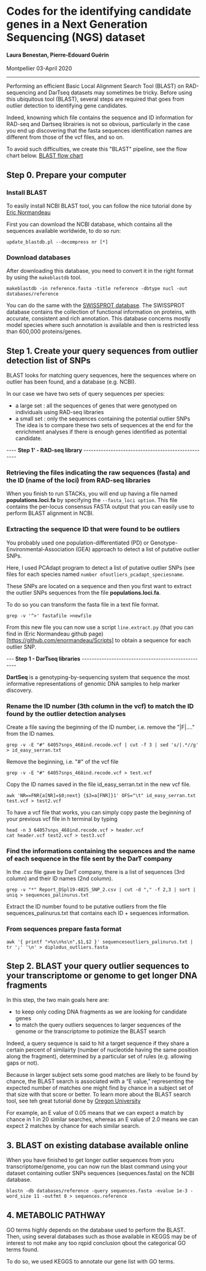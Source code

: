 # Codes for the identifying candidate genes in a Next Generation Sequencing (NGS) dataset

#### Laura Benestan, Pierre-Edouard Guérin

Montpellier 03-April 2020

_______________________________________________________________________________

Performing an efficient Basic Local Alignment Search Tool (BLAST) on RAD-sequencing and DarTseq datasets may sometimes be tricky. Before using this ubiquitous tool (BLAST), several steps are required that goes from outlier detection to identifying gene candidates. 

Indeed, knowning which file contains the sequence and ID information for RAD-seq and Dartseq librairies is not so obvious, particularly in the case you end up discovering that the fasta sequences identification names are different from those of the vcf files, and so on.

To avoid such difficulties, we create this "BLAST" pipeline, see the flow chart below.
[BLAST flow chart](BLAST.png)

## Step 0. Prepare your computer

### Install BLAST
To easily install NCBI BLAST tool, you can follow the nice tutorial done by [Eric Normandeau](https://github.com/enormandeau/ncbi_blast_tutorial)

First you can download the NCBI database, which contains all the sequences available worldwide, to do so run:
```{r, engine = 'bash', eval = FALSE}
update_blastdb.pl --decompress nr [*]
```

### Download databases
After downloading this database, you need to convert it in the right format by using the ``makeblastdb`` tool.
```{r, engine = 'bash', eval = FALSE}
makeblastdb -in reference.fasta -title reference -dbtype nucl -out databases/reference
```

You can do the same with the [SWISSPROT database](https://www.uniprot.org/uniprot/?query=reviewed:yes). 
The SWISSPROT database contains the collection of functional information on proteins, with accurate, consistent and rich annotation. 
This database concerns mostly model species where such annotation is available and then is restricted less than 600,000 proteins/genes.

## Step 1. Create your query sequences from outlier detection list of SNPs

BLAST looks for matching query sequences, here the sequences where on outlier has been found, and a database (e.g. NCBI).

In our case we have two sets of query sequences per species:
- a large set : all the sequences of genes that were genotyped on individuals using RAD-seq libraries
- a small set : only the sequences containing the potential outlier SNPs
The idea is to compare these two sets of sequences at the end for the enrichment analyses if there is enough genes identified as potential candidate.

---- **Step 1' - RAD-seq library** ---------------------------------------------------

### Retrieving the files indicating the raw sequences (fasta) and the ID (name of the loci) from RAD-seq libraries

When you finish to run STACKs, you will end up having a file named **populations.loci.fa** by specifying the `--fasta_loci option`. 
This file contains the per-locus consensus FASTA output that you can easily use to perform BLAST alignment in NCBI. 

### Extracting the sequence ID that were found to be outliers

You probably used one population-differentiated (PD) or Genotype-Environmental-Association (GEA) approach to detect a list of putative outlier SNPs.

Here, I used PCAdapt program to detect a list of putative outlier SNPs (see files for each species named `number ofoutliers_pcadapt_speciesname`. 

These SNPs are located on a sequence and then you first want to extract the  outlier SNPs sequences from the file **populations.loci.fa**.

To do so you can transform the fasta file in a text file format.
```{r, engine = 'bash', eval = FALSE}
grep -v '^>' fastafile >newfile
```

From this new file you can now use a script `line.extract.py` (that you can find in (Eric Normandeau github page)[https://github.com/enormandeau/Scripts] to obtain a sequence for each outlier SNP.

--- **Step 1 - DarTseq libraries**  ---------------------------------------------------

**DartSeq** is a genotyping-by-sequencing system that sequence the most informative representations of genomic DNA samples to help marker discovery. 

### Rename the ID number (3th column in the vcf) to match the ID found by the outlier detection analyses
Create a file saving the beginning of the ID number, i.e. remove the "|F|...." from the ID names.
```{r, engine = 'bash', eval = FALSE}
grep -v -E "#" 64057snps_468ind.recode.vcf | cut -f 3 | sed 's/|.*//g' > id_easy_serran.txt
```

Remove the beginning, i.e. "#" of the vcf file
```{r, engine = 'bash', eval = FALSE}
grep -v -E "#" 64057snps_468ind.recode.vcf > test.vcf
```

Copy the ID names saved in the file id_easy_serran.txt in the new vcf file.
```{r, engine = 'bash', eval = FALSE}
awk 'NR==FNR{a[NR]=$0;next} {$3=a[FNR]}1' OFS="\t" id_easy_serran.txt test.vcf > test2.vcf
```

To have a vcf file that works, you can simply copy paste the beginning of your previous vcf file in h terminal by typing
```{r, engine = 'bash', eval = FALSE}
head -n 3 64057snps_468ind.recode.vcf > header.vcf
cat header.vcf test2.vcf > test3.vcf
```

### Find the informations containing the sequences and the name of each sequence in the file sent by the DarT company

In the .csv file gave by DarT company, there is a list of sequences (3rd column) and their ID names (2nd column). 
```{r, engine = 'bash', eval = FALSE}
grep -v "*" Report_DSpl19-4025_SNP_2.csv | cut -d "," -f 2,3 | sort | uniq > sequences_palinurus.txt
```

Extract the ID number found to be putative outliers from the file sequences_palinurus.txt that contains each ID + sequences information.

### From sequences prepare fasta format
```{r, engine = 'bash', eval = FALSE}
awk '{ printf ">%s\n%s\n",$1,$2 }' sequencesoutliers_palinurus.txt | tr ';' '\n' > diplodus_outliers.fasta
```

## Step 2. BLAST your query outlier sequences to your transcriptome or genome to get longer DNA fragments

In this step, the two main goals here are:
- to keep only coding DNA fragments as we are looking for candidate genes
- to match the query outliers sequences to larger sequences of the genome or the transcriptome to potimize the BLAST search

Indeed, a query sequence is said to hit a target sequence if they share a certain percent of similairty (number of nucleotide having the same position along the fragment), determined by a particular set of rules (e.g. allowing gaps or not). 

Because in larger subject sets some good matches are likely to be found by chance, the BLAST search is associated with a “E value,” representing the expected number of matches one might find by chance in a subject set of that size with that score or better. To learn more about the BLAST search tool, see teh great tutorial done by [Oregon University](https://open.oregonstate.education/computationalbiology/chapter/command-line-blast/)

For example, an E value of 0.05 means that we can expect a match by chance in 1 in 20 similar searches, whereas an E value of 2.0 means we can expect 2 matches by chance for each similar search.


## 3. BLAST on existing database available online

When you have finished to get longer outlier sequences from yoru transcriptome/genome, you can now run the blast command using your dataset containing outlier SNPs sequences (sequences.fasta) on the NCBI database.

```{r, engine = 'bash', eval = FALSE}
blastn -db databases/reference -query sequences.fasta -evalue 1e-3 -word_size 11 -outfmt 0 > sequences.reference
```

## 4. METABOLIC PATHWAY

GO terms highly depends on the database used to perform the BLAST. 
Then, using several databases such as those available in KEGGS may be of interest to not make any too rqpid conclusion qbout the categorical GO terms found.

To do so, we used KEGGS to annotate our gene list with GO terms. 
